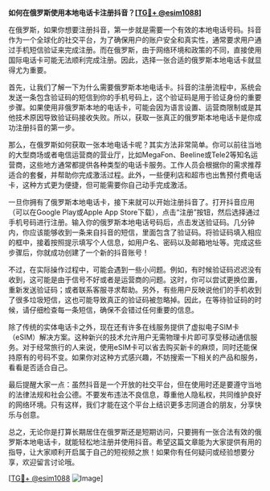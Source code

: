 **如何在俄罗斯使用本地电话卡注册抖音？[[TG💪+ @esim1088](https://t.me/s/esim1088)]**

在俄罗斯，如果你想要注册抖音，第一步就是需要一个有效的本地电话号码。抖音作为一个全球化的社交平台，为了确保用户的账户安全和真实性，通常要求用户通过手机短信验证来完成注册。而在俄罗斯，由于网络环境和政策的不同，直接使用国际电话卡可能无法顺利完成注册。因此，选择一张合适的俄罗斯本地电话卡就显得尤为重要。

首先，让我们了解一下为什么需要俄罗斯本地电话卡。抖音的注册流程中，系统会发送一条包含验证码的短信到你的手机号码上，这个验证码是用于验证身份的重要步骤。如果使用非俄罗斯本地的电话卡，可能会因为语言设置、运营商限制或是其他技术原因导致验证码接收失败。所以，获取一张真正的俄罗斯本地电话卡是你成功注册抖音的第一步。

那么，在俄罗斯如何获取一张本地电话卡呢？其实方法非常简单。你可以前往当地的大型商场或者电信运营商的营业厅，比如MegaFon、Beeline或Tele2等知名运营商，这些地方通常都提供各种类型的电话卡服务。工作人员会根据你的需求推荐适合的套餐，并帮助你完成激活过程。此外，一些便利店和超市也出售预付费电话卡，这种方式更为便捷，但可能需要你自己动手完成激活。

一旦你拥有了俄罗斯本地电话卡，接下来就可以开始注册抖音了。打开抖音应用（可以在Google Play或Apple App Store下载），点击“注册”按钮，然后选择通过手机号码进行注册。输入你的俄罗斯本地电话号码后，点击发送验证码。几分钟内，你应该能够收到一条来自抖音的短信，里面包含了验证码。将验证码填入相应的框中，接着按照提示填写个人信息，如用户名、密码以及邮箱地址等。完成这些步骤后，你就成功创建了一个新的抖音账号！

不过，在实际操作过程中，可能会遇到一些小问题。例如，有时候验证码迟迟没有收到，这可能是由于信号不好或者是运营商的问题。这时，你可以尝试更换位置，重新发送验证码；或者联系客服寻求帮助。另外，有些用户反映说他们的手机收到了很多垃圾短信，这也可能导致真正的验证码被忽略掉。因此，在等待验证码的时候，请仔细检查每一条短信，确保不会错过任何重要的信息。

除了传统的实体电话卡之外，现在还有许多在线服务提供了虚拟电子SIM卡（eSIM）解决方案。这种新兴的技术允许用户无需物理卡片即可享受移动通信服务。对于经常旅行的人来说，使用eSIM卡可以省去购买新卡的麻烦，同时还能保持原有的号码不变。如果你对这种方式感兴趣，不妨搜索一下相关的产品和服务，看看是否适合自己。

最后提醒大家一点：虽然抖音是一个开放的社交平台，但在使用时还是要遵守当地的法律法规和社会公德。不要发布违法不良信息，尊重他人隐私权，共同维护良好的网络环境。只有这样，我们才能在这个平台上结识更多志同道合的朋友，分享快乐与创意。

总之，无论你是打算长期居住在俄罗斯还是短期访问，只要拥有一张合法有效的俄罗斯本地电话卡，就能轻松地注册并使用抖音。希望这篇文章能为大家提供有用的指导，让大家顺利开启属于自己的短视频之旅！如果你有任何疑问或经验想要分享，欢迎留言讨论哦。

[[TG💪+ @esim1088](https://t.me/s/esim1088) ![Image](https://i.postimg.cc/4NQfJmqS/Snipaste-2025-05-13-00-14-12.png)]